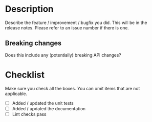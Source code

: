 # Description

Describe the feature / improvement / bugfix you did. This will be in the release notes.
Please refer to an issue number if there is one.


## Breaking changes

Does this include any (potentially) breaking API changes?


# Checklist

Make sure you check all the boxes. You can omit items that are not applicable.

- [ ] Added / updated the unit tests
- [ ] Added / updated the documentation
- [ ] Lint checks pass
